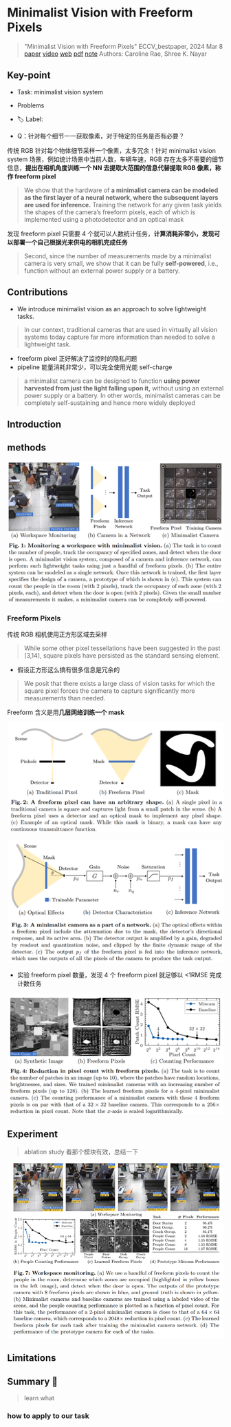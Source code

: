 # Minimalist Vision with Freeform Pixels

> "Minimalist Vision with Freeform Pixels" ECCV_bestpaper, 2024 Mar 8
> [paper](https://www.ecva.net/papers/eccv_2024/papers_ECCV/papers/08113.pdf) [video](https://cave.cs.columbia.edu/old/projects/mincam_2024/videos/ECCV24_mincam.mp4) [web](https://cave.cs.columbia.edu/projects/categories/project?cid=Computational+Imaging&pid=Minimalist+Vision+with+Freeform+Pixels) [pdf](./2024_03_ECCV_bestpaper_Minimalist-Vision-with-Freeform-Pixels.pdf) [note](./2024_03_ECCV_bestpaper_Minimalist-Vision-with-Freeform-Pixels_Note.md)
> Authors: Caroline Rae, Shree K. Nayar

## Key-point

- Task: minimalist vision system 
- Problems
- :label: Label:



- Q：针对每个细节一一获取像素，对于特定的任务是否有必要？

传统 RGB 针对每个物体细节采样一个像素，太多冗余！针对 minimalist vision system  场景，例如统计场景中当前人数，车辆车速，RGB 存在太多不需要的细节信息，**提出在相机角度训练一个 NN 去提取大范围的信息代替提取 RGB 像素，称作 freeform pixel**

> We show that the hardware of **a minimalist camera can be modeled as the first layer of a neural network, where the subsequent layers are used for inference.** Training the network for any given task yields the shapes of the camera’s freeform pixels, each of which is implemented using a photodetector and an optical mask

发现 freeform pixel 只需要 4 个就可以人数统计任务，**计算消耗非常小，发现可以部署一个自己根据光来供电的相机完成任务**

> Second, since the number of measurements made by a minimalist camera is very small, we show that it can be fully **self-powered**, i.e., function without an external power supply or a battery.



## Contributions

- We introduce minimalist vision as an approach to solve lightweight tasks.

> In our context, traditional cameras that are used in virtually all vision systems today capture far more information than needed to solve a lightweight task.

- freeform pixel 正好解决了监控时的隐私问题
- pipeline 能量消耗非常少，可以完全使用光能 self-charge

>  a minimalist camera can be designed to function **using power harvested from just the light falling upon it,** without using an external power supply or a battery. In other words, minimalist cameras can be completely self-sustaining and hence more widely deployed



## Introduction

## methods

![fig1](docs/2024_03_ECCV_bestpaper_Minimalist-Vision-with-Freeform-Pixels_Note/fig1.png)



### Freeform Pixels

传统 RGB 相机使用正方形区域去采样

> While some other pixel tessellations have been suggested in the past [3,14], square pixels have persisted as the standard sensing element.

- 假设正方形这么搞有很多信息是冗余的

> We posit that there exists a large class of vision tasks for which the square pixel forces the camera to capture significantly more measurements than needed.



Freeform 含义是用**几层网络训练一个 mask**

![fig2](docs/2024_03_ECCV_bestpaper_Minimalist-Vision-with-Freeform-Pixels_Note/fig2.png)





![fig3](docs/2024_03_ECCV_bestpaper_Minimalist-Vision-with-Freeform-Pixels_Note/fig3.png)





- 实验 freeform pixel 数量，发现 4 个 freeform pixel 就足够以 <1RMSE 完成计数任务

![fig4](docs/2024_03_ECCV_bestpaper_Minimalist-Vision-with-Freeform-Pixels_Note/fig4.png)

## Experiment

> ablation study 看那个模块有效，总结一下

![fig7](docs/2024_03_ECCV_bestpaper_Minimalist-Vision-with-Freeform-Pixels_Note/fig7.png)





## Limitations

## Summary :star2:

> learn what

### how to apply to our task

